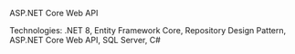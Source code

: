 ASP.NET Core Web API

Technologies: .NET 8, Entity Framework Core, Repository Design Pattern, ASP.NET Core Web 
API, SQL Server, C#
